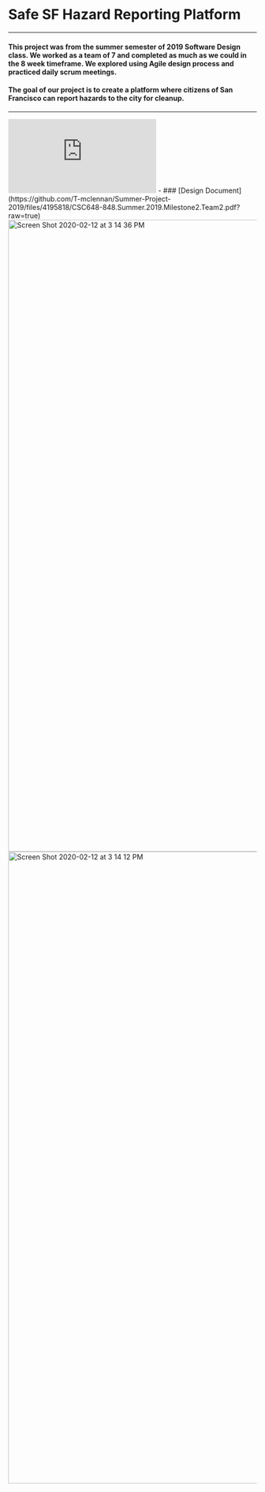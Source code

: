 # Safe SF Hazard Reporting Platform

---

#### This project was from the summer semester of 2019 Software Design class. We worked as a team of 7 and completed as much as we could in the 8 week timeframe. We explored using **Agile design process** and practiced daily **scrum meetings**. 

#### The goal of our project is to create a platform where citizens of San Francisco can report hazards to the city for cleanup. 

---
<embed src="https://github.com/T-mclennan/Summer-Project-2019/files/4195818/CSC648-848.Summer.2019.Milestone2.Team2.pdf?raw=true" type="application/pdf" />
- ### [Design Document](https://github.com/T-mclennan/Summer-Project-2019/files/4195818/CSC648-848.Summer.2019.Milestone2.Team2.pdf?raw=true)



<img width="1280" alt="Screen Shot 2020-02-12 at 3 14 36 PM" src="https://user-images.githubusercontent.com/43154475/74388819-3f040680-4db1-11ea-9160-1aa052850d14.png">

<img width="1280" alt="Screen Shot 2020-02-12 at 3 14 12 PM" src="https://user-images.githubusercontent.com/43154475/74388772-209e0b00-4db1-11ea-8f19-6bdea0522071.png">

